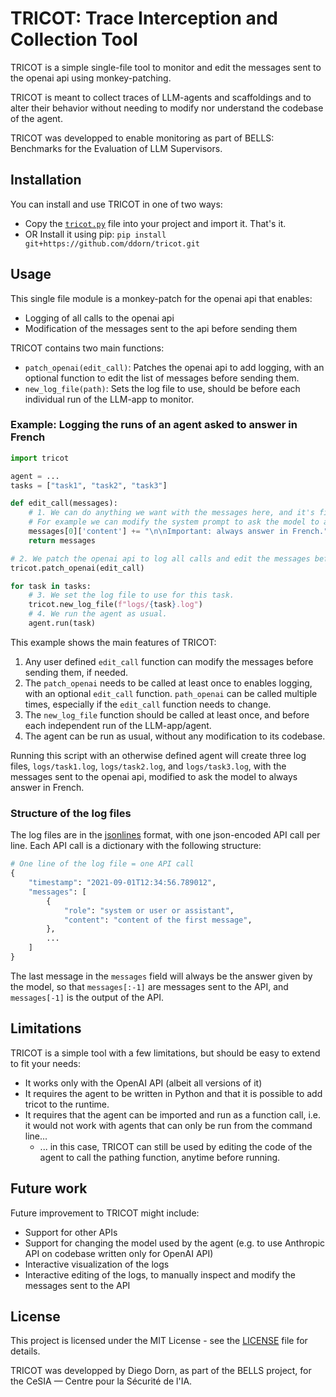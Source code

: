 # TRICOT: Trace Interception and Collection Tool

TRICOT is a simple single-file tool to monitor and edit the messages sent to the openai api using monkey-patching.

TRICOT is meant to collect traces of LLM-agents and scaffoldings and to alter their behavior without needing to modify nor understand the codebase of the agent.

TRICOT was developped to enable monitoring as part of BELLS: Benchmarks for the Evaluation of LLM Supervisors.

## Installation

You can install and use TRICOT in one of two ways:
- Copy the [`tricot.py`](./src/tricot.py) file into your project and import it. That's it.
- OR Install it using pip: `pip install git+https://github.com/ddorn/tricot.git`

## Usage

This single file module is a monkey-patch for the openai api that enables:
- Logging of all calls to the openai api
- Modification of the messages sent to the api before sending them

TRICOT contains two main functions:
- `patch_openai(edit_call)`: Patches the openai api to add logging, with an optional function to edit the list of messages before sending them.
- `new_log_file(path)`: Sets the log file to use, should be before each individual run of the LLM-app to monitor.

### Example: Logging the runs of an agent asked to answer in French

```python
import tricot

agent = ...
tasks = ["task1", "task2", "task3"]

def edit_call(messages):
    # 1. We can do anything we want with the messages here, and it's fine to modify the list in place.
    # For example we can modify the system prompt to ask the model to always answer in French:
    messages[0]['content'] += "\n\nImportant: always answer in French."
    return messages

# 2. We patch the openai api to log all calls and edit the messages before sending them.
tricot.patch_openai(edit_call)

for task in tasks:
    # 3. We set the log file to use for this task.
    tricot.new_log_file(f"logs/{task}.log")
    # 4. We run the agent as usual.
    agent.run(task)
```

This example shows the main features of TRICOT:
1. Any user defined `edit_call` function can modify the messages before sending them, if needed.
2. The `patch_openai` needs to be called at least once to enables logging, with an optional `edit_call` function. `path_openai` can be called multiple times, especially if the `edit_call` function needs to change.
3. The `new_log_file` function should be called at least once, and before each independent run of the LLM-app/agent.
4. The agent can be run as usual, without any modification to its codebase.

Running this script with an otherwise defined agent will create three log files, `logs/task1.log`, `logs/task2.log`, and `logs/task3.log`, with the messages sent to the openai api, modified to ask the model to always answer in French.

### Structure of the log files

The log files are in the [jsonlines](http://jsonlines.org/) format, with one json-encoded API call per line. Each API call is a dictionary with the following structure:
```python
# One line of the log file = one API call
{
    "timestamp": "2021-09-01T12:34:56.789012",
    "messages": [
        {
            "role": "system or user or assistant",
            "content": "content of the first message",
        },
        ...
    ]
}
```

The last message in the `messages` field will always be the answer given by the model, so that `messages[:-1]` are messages sent to the API, and `messages[-1]` is the output of the API.

## Limitations

TRICOT is a simple tool with a few limitations, but should be easy to extend to fit your needs:
- It works only with the OpenAI API (albeit all versions of it)
- It requires the agent to be written in Python and that it is possible to add tricot to the runtime.
- It requires that the agent can be imported and run as a function call, i.e. it would not work with agents that can only be run from the command line...
    - ... in this case, TRICOT can still be used by editing the code of the agent to call the pathing function, anytime before running.

## Future work

Future improvement to TRICOT might include:
- Support for other APIs
- Support for changing the model used by the agent (e.g. to use Anthropic API on codebase written only for OpenAI API)
- Interactive visualization of the logs
- Interactive editing of the logs, to manually inspect and modify the messages sent to the API

## License

This project is licensed under the MIT License - see the [LICENSE](./LICENSE) file for details.

TRICOT was developped by Diego Dorn, as part of the BELLS project, for the CeSIA — Centre pour la Sécurité de l'IA.
